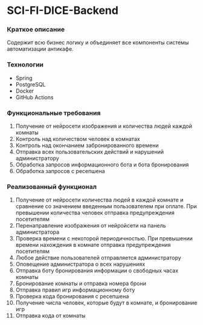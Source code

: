 # SCI-FI-DICE-Backend
### Краткое описание
Содержит всю бизнес логику и объединяет все компоненты системы автоматизации антикафе.
### Технологии
* Spring
* PostgreSQL
* Docker
* GitHub Actions
### Функциональные требования
1. Получение от нейросети изображения и количества людей каждой комнаты
2. Контроль над количеством человек в комнатах
3. Контроль над окончанием забронированного времени
4. Отправка всех пользовательских действий и нарушений администратору
5. Обработка запросов информационного бота и бота бронирования
6. Обработка запросов с ресепшена
### Реализованный функционал
1. Получение от нейросети количества людей в каждой комнате и сравнение со значением введенным пользователем при оплате. При превышении количества человек отправка предупреждения посетителям
2. Перенаправление изображения от нейройсети на панель администратора
3. Проверка времени с некоторой периодичностью. При превышении времени нахождения в комнате отправка предупреждения посетителям
4. Любое действие пользователей отправляется администратору
5. Оповещение администратора о всех нарушениях
6. Отправка боту бронирования информации о свободных часах комнаты
7. Бронирование комнаты и отправка номера брони
8. Отправка правил игр информационному боту
9. Проверка кода бронирования с ресепшена
10. Получение числа человек, которые будут в комнате, и бронирование игр
11. Отправка кода от комнаты
